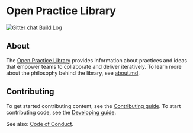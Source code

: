 # Open Practice Library

[![Gitter chat](https://badges.gitter.im/gitterHQ/gitter.png)](https://gitter.im/Open-Practice-Library/) [Build Log](https://app.netlify.com/sites/openpracticelibrary/deploys?filter=master)

## About

The [Open Practice Library](https://openpracticelibrary.com) provides information about practices and ideas that empower teams to collaborate and deliver iteratively. To learn more about the philosophy behind the library, see [about.md](content/page/about.md).

## Contributing

To get started contributing content, see the [Contributing guide](CONTRIBUTING.md). To start contributing code, see the [Developing guide](DEVELOPING.md).

See also: [Code of Conduct](CODE_OF_CONDUCT.md).
